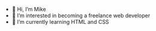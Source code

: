 - 👋 Hi, I’m Mike
- 👀 I’m interested in becoming a freelance web developer 
- 🌱 I’m currently learning HTML and CSS


<!---
mlim768/mlim768 is a ✨ special ✨ repository because its `README.md` (this file) appears on your GitHub profile.
You can click the Preview link to take a look at your changes.
--->
